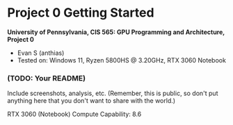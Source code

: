Project 0 Getting Started
====================

**University of Pennsylvania, CIS 565: GPU Programming and Architecture, Project 0**

* Evan S (anthias)
* Tested on: Windows 11, Ryzen 5800HS @ 3.20GHz, RTX 3060 Notebook

### (TODO: Your README)

Include screenshots, analysis, etc. (Remember, this is public, so don't put
anything here that you don't want to share with the world.)

RTX 3060 (Notebook) Compute Capability: 8.6